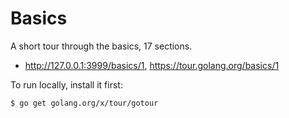 # Basics

A short tour through the basics, 17 sections.

* http://127.0.0.1:3999/basics/1, https://tour.golang.org/basics/1

To run locally, install it first:

```shell
$ go get golang.org/x/tour/gotour
```
